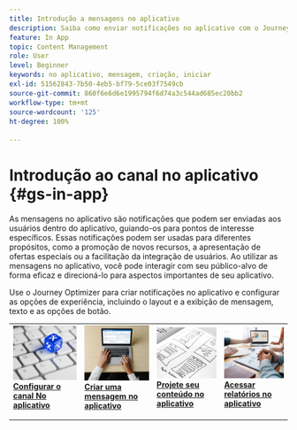 ```yaml
---
title: Introdução a mensagens no aplicativo
description: Saiba como enviar notificações no aplicativo com o Journey Optimizer
feature: In App
topic: Content Management
role: User
level: Beginner
keywords: no aplicativo, mensagem, criação, iniciar
exl-id: 51562843-7b50-4eb5-bf79-5ce03f7549cb
source-git-commit: 860f6e6d6e1995794f6d74a3c544ad685ec20bb2
workflow-type: tm+mt
source-wordcount: '125'
ht-degree: 100%

---
```


# Introdução ao canal no aplicativo {#gs-in-app}

As mensagens no aplicativo são notificações que podem ser enviadas aos usuários dentro do aplicativo, guiando-os para pontos de interesse específicos. Essas notificações podem ser usadas para diferentes propósitos, como a promoção de novos recursos, a apresentação de ofertas especiais ou a facilitação da integração de usuários. Ao utilizar as mensagens no aplicativo, você pode interagir com seu público-alvo de forma eficaz e direcioná-lo para aspectos importantes de seu aplicativo.

Use o Journey Optimizer para criar notificações no aplicativo e configurar as opções de experiência, incluindo o layout e a exibição de mensagem, texto e as opções de botão.

<table style="table-layout:fixed"><tr style="border: 0;">
<td>
<a href="inapp-configuration.md">
<img alt="Validação" src="../assets/do-not-localize/inapp-config.jpg">
</a>
<div>
<a href="inapp-configuration.md"><strong>Configurar o canal No aplicativo</strong></a>
</div>
<p>
</td>
<td>
<a href="create-in-app.md">
<img alt="Lead" src="../assets/do-not-localize/inapp-create.jpeg">
</a>
<div><a href="create-in-app.md"><strong>Criar uma mensagem no aplicativo</strong>
</div>
<p>
</td>
<td>
<a href="design-in-app.md">
<img alt="Pouco frequentes" src="../assets/do-not-localize/inapp-design.jpg">
</a>
<div>
<a href="design-in-app.md"><strong>Projete seu conteúdo no aplicativo</strong></a>
</div>
<p></td>
<td>
<a href="../reports/campaign-global-report.md#inapp-global">
<img alt="Validação" src="../assets/do-not-localize/inapp-report.jpg">
</a>
<div>
<a href="../reports/campaign-global-report.md#inapp-global"><strong>Acessar relatórios no aplicativo</strong></a>
</div>
<p>
</td>
</tr></table>
